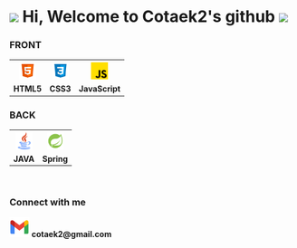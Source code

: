 <h1>
 <img src="https://emojis.slackmojis.com/emojis/images/1531849430/4246/blob-sunglasses.gif?1531849430" width="30"/>
  Hi, Welcome to Cotaek2's github
 <img src="https://emojis.slackmojis.com/emojis/images/1531849430/4246/blob-sunglasses.gif?1531849430" width="30"/>
</h1>

### FRONT
<table>
 <tr>
  <th>
   <img src="https://github.com/cotaek2/cotaek2/blob/cotaek.github.io/logo/icons8-html-96.png" height="30" width="30">   
  </th>
  <th>
   <img src="https://github.com/cotaek2/cotaek2/blob/cotaek.github.io/logo/icons8-css3-96.png" height="30" width="30">   
  </th>
  <th>
   <img src="https://github.com/cotaek2/cotaek2/blob/cotaek.github.io/logo/free-icon-js-5968292.png" height="30" width="30">   
  </th>
 </tr>
 <tr>
  <td><b>HTML5</b></td>
  <td><b>CSS3</b></td>
  <td><b>JavaScript</b></td>
 </tr>
</table>

### BACK
<table>
 <tr>
  <th>
   <img src="https://github.com/cotaek2/cotaek2/blob/cotaek.github.io/logo/free-icon-java-226777.png" height="30" width="30">   
  </th>
  <th>
   <img src="https://github.com/cotaek2/cotaek2/blob/cotaek.github.io/logo/icons8-Spring.png" height="30" width="30">   
  </th>
 </tr>
 <tr>
  <td><b>JAVA</b></td>
  <td><b>Spring</b></td>
 </tr>
</table>

<br>
<h3>Connect with me</h3>
 <div><img src="./logo/Gmail.png" width=35 height=35 alt="Mail"> <strong>cotaek2@gmail.com</strong></div>
